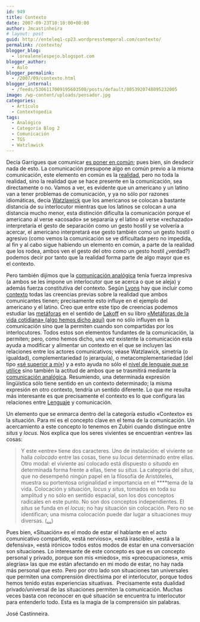 ```yaml
---
id: 949
title: Contexto
date: 2007-09-23T10:10:00+00:00
author: Jmcastinheira
# layout: post
guid: http://enteleq1-cp23.wordpresstemporal.com/contexto/
permalink: /contexto/
blogger_blog:
  - lorealenelespejo.blogspot.com
blogger_author:
  - Aulo
blogger_permalink:
  - /2007/09/contexto.html
blogger_internal:
  - /feeds/5306117009195603500/posts/default/8053920748095232005
image: /wp-content/uploads/pensador.jpg
categories:
  - Artículo
  - Contextopedia
tags:
  - Analógico
  - Categoría Blog 2
  - Comunicación
  - TGS
  - Watzlawick
---
```

Decía Garrigues que comunicar [es poner en común](http://www.google.es/search?q=%22comunicar+es+poner+en+comun%22&ie=utf-8&oe=utf-8&aq=t&rls=org.mozilla:es-ES:official&client=firefox-a); pues bien, sin desdecir nada de esto. La comunicación presupone algo en común previo a la misma comunicación, este elemento en común es la [realidad](http://lorealenelespejo.blogspot.com/2007/05/realidad.html), pero no toda la realidad, sino la realidad que se hace presente en la comunicación, sea directamente o no. Vamos a ver, es evidente que un americano y un latino van a tener problemas de comunicación, y ya no sólo por razones idiomáticas, decía [Watzlawick](http://lorealenelespejo.blogspot.com/2007/04/paul-watzlawick.html) que los americanos se colocan a bastante distancia de su interlocutor mientras que los latinos se colocan a una distancia mucho menor, esta distinción dificulta la comunicación porque el americano al verse «acosado» se separaría y el latino al verse «rechazado» interpretaría el gesto de separación como un gesto hostil y se volvería a acercar, el americano interpretará ese gesto también como un gesto hostil o agresivo (como vemos la comunicación se ve dificultada pero no impedida, al fin y al cabo sigue habiendo un elemento en común, a parte de la realidad que los rodea, ambos ven el gesto del otro como un gesto hostil ¿verdad?) podemos decir por tanto que la realidad forma parte de algo mayor que es el contexto.

Pero también dijimos que la [comunicación analógica](http://entelequia.info/comunicacion-1-comunicacion-analogica/) tenía fuerza impresiva (a ambos se les impone un interlocutor que se acerca o que se aleja) y además fuerza constitutiva del contexto. Según [Lyons](http://en.wikipedia.org/wiki/John_Lyons_%28linguist%29) hay que incluir como <a href="http://www.unizar.es/aelfe2006/ALEFE06/1.discourse/23..pdf" class="broken_link" rel="nofollow">contexto</a> todas las creencias previas sobre la realidad que ambos comunicantes tienen; precisamente esto influye en el ejemplo del americano y el latino. Creo que entre este tipo de creencias podemos estudiar las [metáforas](http://gl.wikipedia.org/wiki/Met%C3%A1fora) en el sentido de [Lakoff](http://es.wikipedia.org/wiki/George_Lakoff) en su libro [«Metáforas de la vida cotidiana» (algo hemos dicho aquí)](http://entelequia.info/metaforas/) que no sólo influyen en la comunicación sino que la permiten cuando son compartidas por los interlocutores. Todos estos son elementos fundantes de la comunicación, la permiten; pero, como hemos dicho, una vez existente la comunicación esta ayuda a modificar y alimentar un contexto en el que se incluyen las relaciones entre los actores comunicativos; véase Watzlawick, simetría (o igualdad), complementariedad (o jerarquía), o metacomplementariedad (del tipo [«sé superior a mí»](http://lorealenelespejo.blogspot.com/2007/06/paradoja-pragmtica.html)) y a esto ayuda no sólo el [nivel de lenguaje que se utilice](http://roble.pntic.mec.es/~msanto1/lengua/niveles.htm) sino también la actitud de ambos que se trasmitirá mediante la [comunicación analógica](http://lorealenelespejo.blogspot.com/2007/06/comunicacin-1-lenguaje-analgico.html). Resumiendo, una determinada expresión lingüística sólo tiene sentido en un contexto determinado; la misma expresión en otro contexto, tendría un sentido diferente. Lo que me resulta más interesante es que precisamente el contexto es lo que configura las relaciones entre [Lenguaje](http://entelequia.info/lenguaje-digita) y comunicación.

Un elemento que se enmarca dentro del la categoría estudio «Contexto» es la situación. Para mí es el concepto clave en el tema de la comunicación. Un acercamiento a este concepto lo tenemos en Zubiri cuando distingue entre _situs_ y _locus._ Nos explica que los seres vivientes se encuentran «entre» las cosas:

> Y este «entre» tiene dos caracteres. Uno de instalación: el viviente se halla _colocado_ entre las cosas, tiene su _locus_ determinado entre ellas. Otro modal: el viviente así colocado está dispuesto o _situado_ en determinada forma frente a ellas, tiene su _situs._ La categoría del _situs_, que no desempeñó ningún papel en la filosofía de Aristóteles, muestra su portentosa originalidad e importancia en el ****tema de la vida. Colocación y situación, _locus_ y _situs_, tomados en toda su amplitud y no sólo en sentido espacial, son los dos conceptos radicales en este punto. No son dos conceptos independientes. El _situs_ se funda en el _locus_; no hay situación sin colocación. Pero no se identifican; una misma colocación puede dar lugar a situaciones muy diversas. ([&#8230;](http://www.zubiri.org/works/spanishworks/hombrerealidadpersonal.htm))

Pues bien, «Situación» es el modo de estar el hablante en el acto comunicativo compartido, «está nervioso», «está irascible», «está a la defensiva», «está irónico» todos estos modos de estar en una conversación son situaciones. Lo interesante de este concepto es que es un concepto personal y privado, porque son mis «miedos», mis «preocupaciones», «mis alegrías» las que me están afectando en mi modo de estar, no hay nada más personal que esto. Pero por otro lado son situaciones tan universales que permiten una comprensión directísima por el interlocutor, porque todos hemos tenido estas experiencias situativas.  Precisamente esta dualidad privado/universal de las situaciones permiten la comunicación. Muchas veces basta con reconocer en qué situación se encuentra tu interlocutor para entenderlo todo. Esta es la magia de la comprensión sin palabras.

José Castinneira.